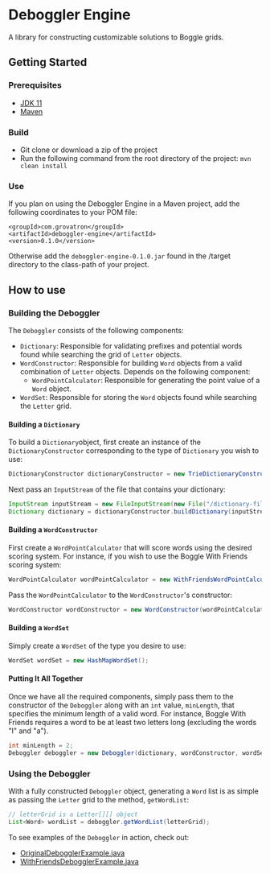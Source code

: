 # Deboggler Engine
A library for constructing customizable solutions to Boggle grids.
## Getting Started
### Prerequisites
- [JDK 11](https://www.oracle.com/technetwork/java/javase/downloads/jdk11-downloads-5066655.html)
- [Maven](https://maven.apache.org/download.cgi)
### Build
- Git clone or download a zip of the project
- Run the following command from the root directory of the project: ```mvn clean install```
### Use
If you plan on using the Deboggler Engine in a Maven project, add the following coordinates to your POM file:
```
<groupId>com.grovatron</groupId>
<artifactId>deboggler-engine</artifactId>
<version>0.1.0</version>
```
Otherwise add the ```deboggler-engine-0.1.0.jar``` found in the /target directory to the class-path of your project.
## How to use
### Building the Deboggler
The ```Deboggler``` consists of the following components:
- ```Dictionary```: Responsible for validating prefixes and potential words found while searching the grid of ```Letter``` objects.
- ```WordConstructor```: Responsible for building ```Word``` objects from a valid combination of ```Letter``` objects. Depends on the following component:
  - ```WordPointCalculator```: Responsible for generating the point value of a ```Word``` object.
- ```WordSet```: Responsible for storing the ```Word``` objects found while searching the ```Letter``` grid.
#### Building a ```Dictionary```
To build a ```Dictionary```object, first create an instance of the ```DictionaryConstructor``` corresponding to the type of
```Dictionary``` you wish to use:
```java
DictionaryConstructor dictionaryConstructor = new TrieDictionaryConstructor();
```
Next pass an ```InputStream``` of the file that contains your dictionary:
```java
InputStream inputStream = new FileInputStream(new File("/dictionary-file.txt"));
Dictionary dictionary = dictionaryConstructor.buildDictionary(inputStream);
```
#### Building a ```WordConstructor```
First create a ```WordPointCalculator``` that will score words using the desired scoring system. For instance, if you wish to use the Boggle With Friends scoring system:
```java
WordPointCalculator wordPointCalculator = new WithFriendsWordPointCalculator();
```
Pass the ```WordPointCalculator``` to the ```WordConstructor```'s constructor:
```java
WordConstructor wordConstructor = new WordConstructor(wordPointCalculator);
```
#### Building a ```WordSet```
Simply create a ```WordSet``` of the type you desire to use:
```java
WordSet wordSet = new HashMapWordSet();
```
#### Putting It All Together
Once we have all the required components, simply pass them to the constructor of the ```Deboggler``` along with an ```int``` value,
```minLength```, that specifies the minimum length of a valid word. For instance, Boggle With Friends requires a word to be at least
two letters long (excluding the words "I" and "a").
```java
int minLength = 2;
Deboggler deboggler = new Deboggler(dictionary, wordConstructor, wordSet, minLength);
```
### Using the Deboggler
With a fully constructed ```Deboggler``` object, generating a ```Word``` list is as simple as passing the ```Letter``` grid to the method, ```getWordList```:
```java
// letterGrid is a Letter[][] object
List<Word> wordList = deboggler.getWordList(letterGrid);
```
To see examples of the ```Deboggler``` in action, check out:
- [OriginalDebogglerExample.java](https://github.com/grovatron/Deboggler-Engine/blob/master/src/main/java/examples/OriginalDebogglerExample.java)
- [WithFriendsDebogglerExample.java](https://github.com/grovatron/Deboggler-Engine/blob/master/src/main/java/examples/WithFriendsDebogglerExample.java)

